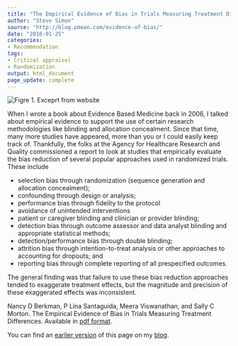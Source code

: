 ```yaml
---
title: "The Empirical Evidence of Bias in Trials Measuring Treatment Differences"
author: "Steve Simon"
source: "http://blog.pmean.com/evidence-of-bias/"
date: "2016-01-25"
categories:
- Recommendation
tags:
- Critical appraisal
- Randomization
output: html_document
page_update: complete
---
```


![Figre 1. Exceprt from website](http://www.pmean.com/new-images/16/evidence-of-bias01.png)

<div class="notes">

When I wrote a book about Evidence Based Medicine back in 2006, I talked about empirical evidence to support the use of certain research methodologies like blinding and allocation concealment. Since that time, many more studies have appeared, more than you or I could easily keep track of. Thankfully, the folks at the Agency for Healthcare Research and Quality commissioned a report to look at studies that empirically evaluate the bias reduction of several popular approaches used in randomized trials. These include

+ selection bias through randomization (sequence generation and
allocation concealment);
+ confounding through design or analysis;
+ performance bias through fidelity to the protocol
+ avoidance of unintended interventions
+ patient or caregiver blinding and clinician or provider blinding;
+ detection bias through outcome assessor and data analyst blinding and appropriate statistical methods;
+ detection/performance bias through double blinding;
+ attrition bias through intention-to-treat analysis or other approaches to accounting for dropouts; and 
+ reporting bias through complete reporting of all prespecified outcomes.

The general finding was that failure to use these bias reduction approaches tended to exaggerate treatment effects, but the magnitude and precision of these exaggerated effects was inconsistent.

Nancy D Berkman, P Lina Santaguida, Meera Viswanathan, and Sally C Morton. The Empirical Evidence of Bias in Trials Measuring Treatment Differences. Available in [pdf format][berk1].

You can find an [earlier version][sim1] of this page on my [blog][sim2].

[sim1]: http://blog.pmean.com/evidence-of-bias/
[sim2]: http://blog.pmean.com

[berk1]: http://www.ncbi.nlm.nih.gov/books/NBK253181/

</div>
